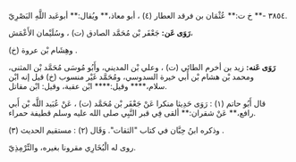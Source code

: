 ٣٨٥٤ -** خ ت:** عُثْمَان بن فرقد العطار (٤) ، أبو معاذ،** ويُقال:** أبوعَبد اللَّهِ البَصْرِيّ.

**رَوَى عَن:** جَعْفَر بْن مُحَمَّد الصادق (ت) ، وسُلَيْمان الأَعْمَش،

وهِشَام بْن عروة (خ) .

**رَوَى عَنه:** زيد بن أخرم الطائي (ت) ، وعلي بْن المديني، وأَبُو مُوسَى مُحَمَّد بْن المثنى، ومحمد بْن هشام بْن أَبي خيرة السدوسي، ومُحَمَّد غَيْر منسوب (خ) قيل إنه ابْن سلام،**** وقيل:**** ابْن عقبة، وقيل: ابْن مقاتل.

قال أَبُو حاتم (١) : رَوَى حَدِيثا منكرا عَنْ جَعْفَر بْن مُحَمَّد (ت) ، عَنْ عُبَيد اللَّه بْن أَبي رافع،** عَنْ شقران:** ألقى فِي قبر النَّبِي صلى الله عليه وسلم قطيفة حمراء.

وذكره ابنُ حِبَّان في كتاب "الثقات". وَقَال (٢) : مستقيم الحديث (٣) .

روى له الْبُخَارِي مقرونا بغيره، والتِّرْمِذِيّ.